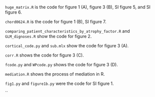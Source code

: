 `huge_matrix.R` is the code for figure 1 (A), figure 3 (B), SI figure 5, and SI figure 6.

`chord0624.R` is the code for figure 1 (B), SI figure 7.

`comparing_patient_characteristics_by_atrophy_factor.R` and `GLM_dignoses.R` show the code for figure 2.

`cortical_code.py` and `sub.mlx` show the code for figure 3 (A).

`corr.R` shows the code for figure 3 (C).

`fcode.py` and `WPcode.py` shows the code for figure 3 (D).

`mediation.R` shows the process of mediation in R.

`fig1.py` and `figure1b.py` were the code for SI figure 1.

``

